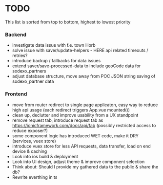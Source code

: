 # TODO

This list is sorted from top to bottom, highest to lowest priority

### Backend
* investigate data issue with f.e. town Horb
* solve issue with saver/update-helpers - HERE api related timeouts / retries? 
* introduce backup / fallbacks for data issues
* extend saver/save-processed-data to include geoCode data for sodexo_partners
* adjust database structure, move away from POC JSON string saving of sodexo_partner data

### Frontend
* move from router redirect to single page applicaton, easy way to reduce high api usage (each redirect triggers App.vue mounted())
* clean up, declutter and improve usability from a UX standpoint
* remove request tab, introduce request tab as https://ionicframework.com/docs/api/fab (possibly restricted access to reduce exposer?)
* some component logic has introduced WET code, make it DRY (services, vuex store)
* introduce vuex store for less API requests, data transfer, load on end device & caching
* Look into ios build & deployment
* Look into UI design, adjust theme & improve component selection
* Think about: Should I provide my gathered data to the public & share the db?
* Rewrite everthing in ts